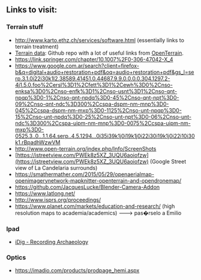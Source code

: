 ## Links to visit:
### Terrain stuff
* http://www.karto.ethz.ch/services/software.html (essentially links to terrain treatment)
* [Terrain data](https://github.com/openterrain/openterrain/wiki/Terrain-Data): Github repo with a lot of useful links from [OpenTerrain](https://github.com/openterrain).
* https://link.springer.com/chapter/10.1007%2F0-306-47042-X_4
* https://www.google.com.ar/search?client=firefox-b&q=digital+audio+restoration+pdf&oq=audio+restoration+pdf&gs_l=serp.3.1.0i22i30k1l2.38589.41451.0.44687.9.9.0.0.0.0.304.1297.2-4j1.5.0.foo%2Cersl%3D1%2Cfett%3D1%2Cewh%3D0%2Cnso-enksa%3D0%2Cnso-enfk%3D1%2Cnso-usnt%3D1%2Cnso-qnt-npqp%3D0-1%2Cnso-qnt-npdq%3D0-45%2Cnso-qnt-npt%3D0-09%2Cnso-qnt-ndc%3D300%2Ccspa-dspm-nm-mnp%3D0-045%2Ccspa-dspm-nm-mxp%3D0-1125%2Cnso-unt-npqp%3D0-15%2Cnso-unt-npdq%3D0-25%2Cnso-unt-npt%3D0-06%2Cnso-unt-ndc%3D300%2Ccspa-uipm-nm-mnp%3D0-0075%2Ccspa-uipm-nm-mxp%3D0-0525.3..0...1.1.64.serp..4.5.1294...0j35i39k1j0i19k1j0i22i30i19k1j0i22i10i30k1.rBpadhWzwVM
* http://www.open-terrain.org/index.php/Info/ScreenShots
* [https://istreetview.com/PWEk8z5XZ_3UQU6aoiofzw](https://istreetview.com/PWEk8z5XZ_3UQU6aoiofzw) (Google Street view of La Candelaria surrounds)
* https://smathermather.com/2015/05/29/openaerialmap-openimagerynetwork-mapknitter-openterrain-and-opendronemap/
* https://github.com/JacquesLucke/Blender-Camera-Addon
* https://www.latlong.net/
* http://www.isprs.org/proceedings/
* https://www.planet.com/markets/education-and-research/   (high resolution maps to academia/academics)  ---> pas�rselo a Emilio

### Ipad
* [iDig - Recording Archaeology](https://itunes.apple.com/us/app/idig-recording-archaeology/id953353960?mt=8)

### Optics
* https://imadio.com/products/prodpage_hemi.aspx